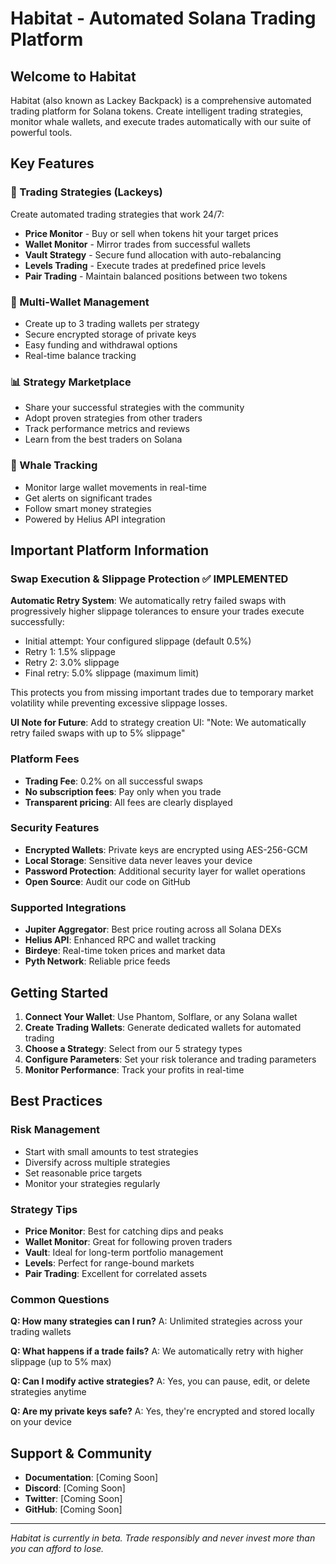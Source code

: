 # Habitat - Automated Solana Trading Platform

## Welcome to Habitat

Habitat (also known as Lackey Backpack) is a comprehensive automated trading platform for Solana tokens. Create intelligent trading strategies, monitor whale wallets, and execute trades automatically with our suite of powerful tools.

## Key Features

### 🤖 Trading Strategies (Lackeys)
Create automated trading strategies that work 24/7:
- **Price Monitor** - Buy or sell when tokens hit your target prices
- **Wallet Monitor** - Mirror trades from successful wallets
- **Vault Strategy** - Secure fund allocation with auto-rebalancing
- **Levels Trading** - Execute trades at predefined price levels
- **Pair Trading** - Maintain balanced positions between two tokens

### 💼 Multi-Wallet Management
- Create up to 3 trading wallets per strategy
- Secure encrypted storage of private keys
- Easy funding and withdrawal options
- Real-time balance tracking

### 📊 Strategy Marketplace
- Share your successful strategies with the community
- Adopt proven strategies from other traders
- Track performance metrics and reviews
- Learn from the best traders on Solana

### 🐋 Whale Tracking
- Monitor large wallet movements in real-time
- Get alerts on significant trades
- Follow smart money strategies
- Powered by Helius API integration

## Important Platform Information

### Swap Execution & Slippage Protection ✅ IMPLEMENTED
**Automatic Retry System**: We automatically retry failed swaps with progressively higher slippage tolerances to ensure your trades execute successfully:
- Initial attempt: Your configured slippage (default 0.5%)
- Retry 1: 1.5% slippage
- Retry 2: 3.0% slippage
- Final retry: 5.0% slippage (maximum limit)

This protects you from missing important trades due to temporary market volatility while preventing excessive slippage losses.

**UI Note for Future**: Add to strategy creation UI: "Note: We automatically retry failed swaps with up to 5% slippage"

### Platform Fees
- **Trading Fee**: 0.2% on all successful swaps
- **No subscription fees**: Pay only when you trade
- **Transparent pricing**: All fees are clearly displayed

### Security Features
- **Encrypted Wallets**: Private keys are encrypted using AES-256-GCM
- **Local Storage**: Sensitive data never leaves your device
- **Password Protection**: Additional security layer for wallet operations
- **Open Source**: Audit our code on GitHub

### Supported Integrations
- **Jupiter Aggregator**: Best price routing across all Solana DEXs
- **Helius API**: Enhanced RPC and wallet tracking
- **Birdeye**: Real-time token prices and market data
- **Pyth Network**: Reliable price feeds

## Getting Started

1. **Connect Your Wallet**: Use Phantom, Solflare, or any Solana wallet
2. **Create Trading Wallets**: Generate dedicated wallets for automated trading
3. **Choose a Strategy**: Select from our 5 strategy types
4. **Configure Parameters**: Set your risk tolerance and trading parameters
5. **Monitor Performance**: Track your profits in real-time

## Best Practices

### Risk Management
- Start with small amounts to test strategies
- Diversify across multiple strategies
- Set reasonable price targets
- Monitor your strategies regularly

### Strategy Tips
- **Price Monitor**: Best for catching dips and peaks
- **Wallet Monitor**: Great for following proven traders
- **Vault**: Ideal for long-term portfolio management
- **Levels**: Perfect for range-bound markets
- **Pair Trading**: Excellent for correlated assets

### Common Questions

**Q: How many strategies can I run?**
A: Unlimited strategies across your trading wallets

**Q: What happens if a trade fails?**
A: We automatically retry with higher slippage (up to 5% max)

**Q: Can I modify active strategies?**
A: Yes, you can pause, edit, or delete strategies anytime

**Q: Are my private keys safe?**
A: Yes, they're encrypted and stored locally on your device

## Support & Community

- **Documentation**: [Coming Soon]
- **Discord**: [Coming Soon]
- **Twitter**: [Coming Soon]
- **GitHub**: [Coming Soon]

---

*Habitat is currently in beta. Trade responsibly and never invest more than you can afford to lose.*